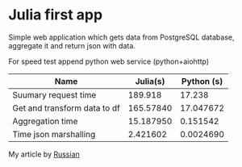 # Julia first app

Simple web application which gets data from PostgreSQL database, aggregate it and return json with data.

For speed test append python web service (python+aiohttp)

|           Name                        | Julia(s)  | Python (s) |
|---------------------------------------|-----------|------------|
|Suumary request time                   | 189.918   | 17.238     |
|Get and transform data to df           | 165.57840 | 17.047672  |
|Aggregation time                       | 15.187950 | 0.151542   |
|Time json marshalling                  | 2.421602  | 0.0024690  |

My article by [Russian](https://www.swe-notes.ru/post/julia-web-app/)
